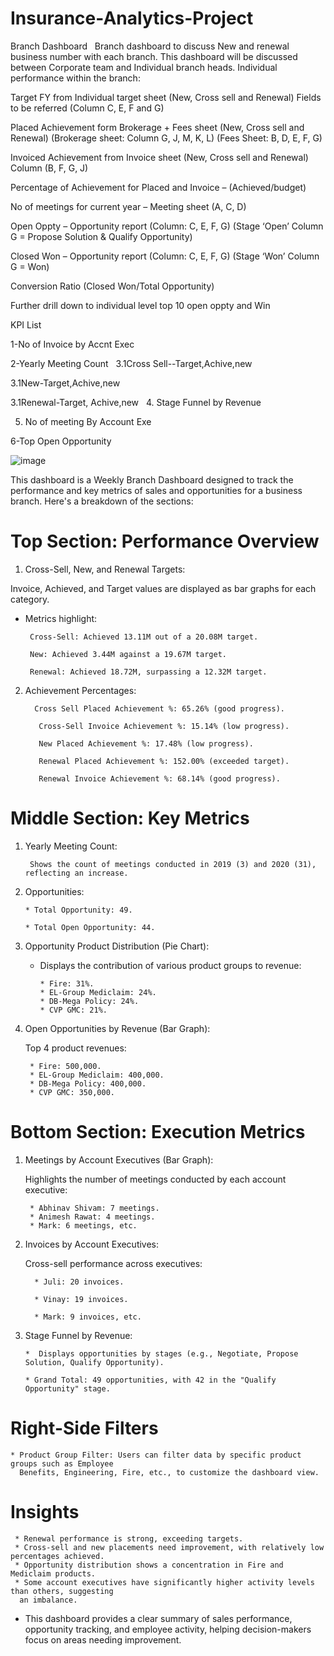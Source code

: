# Insurance-Analytics-Project
Branch Dashboard
 
Branch dashboard to discuss New and renewal business number with each branch. This dashboard will be discussed between Corporate team and Individual branch heads.
Individual performance within the branch:

Target FY from Individual target sheet (New, Cross sell and Renewal) Fields to be referred (Column C, E, F and G)

Placed Achievement form Brokerage + Fees sheet (New, Cross sell and Renewal) (Brokerage sheet: Column G, J, M, K, L) (Fees Sheet: B, D, E, F, G)

Invoiced Achievement from Invoice sheet (New, Cross sell and Renewal) Column (B, F, G, J)

Percentage of Achievement for Placed and Invoice – (Achieved/budget)

No of meetings for current year – Meeting sheet (A, C, D)

Open Oppty – Opportunity report (Column: C, E, F, G) (Stage ‘Open’ Column G = Propose Solution & Qualify Opportunity)

Closed Won – Opportunity report (Column: C, E, F, G) (Stage ‘Won’ Column G = Won)

Conversion Ratio (Closed Won/Total Opportunity)

Further drill down to individual level top 10 open oppty and Win 
 

 
KPI List

 
1-No of Invoice by Accnt Exec

2-Yearly Meeting Count
 
3.1Cross Sell--Target,Achive,new

3.1New-Target,Achive,new

3.1Renewal-Target, Achive,new
 
4. Stage Funnel by Revenue

5. No of meeting By Account Exe
   
6-Top Open Opportunity




![image](https://github.com/user-attachments/assets/3edf5dd3-bbc2-452a-addd-990c5dee948c)







This dashboard is a Weekly Branch Dashboard designed to track the performance and key metrics of sales and opportunities for a business branch. Here's a breakdown of the sections:

# Top Section: Performance Overview

1. Cross-Sell, New, and Renewal Targets:

  Invoice, Achieved, and Target values are displayed as bar graphs for each category.

* Metrics highlight:

       Cross-Sell: Achieved 13.11M out of a 20.08M target.

       New: Achieved 3.44M against a 19.67M target.

       Renewal: Achieved 18.72M, surpassing a 12.32M target.

2. Achievement Percentages:

         Cross Sell Placed Achievement %: 65.26% (good progress).

          Cross-Sell Invoice Achievement %: 15.14% (low progress).

          New Placed Achievement %: 17.48% (low progress).

          Renewal Placed Achievement %: 152.00% (exceeded target).

          Renewal Invoice Achievement %: 68.14% (good progress).

# Middle Section: Key Metrics
1. Yearly Meeting Count:

        Shows the count of meetings conducted in 2019 (3) and 2020 (31), reflecting an increase.
   
 2. Opportunities:

        * Total Opportunity: 49.
   
        * Total Open Opportunity: 44.
   
 3. Opportunity Product Distribution (Pie Chart): 

     * Displays the contribution of various product groups to revenue:
       
           * Fire: 31%.
           * EL-Group Mediclaim: 24%.
           * DB-Mega Policy: 24%.
           * CVP GMC: 21%.
       
4. Open Opportunities by Revenue (Bar Graph):

     Top 4 product revenues:

        * Fire: 500,000.    
        * EL-Group Mediclaim: 400,000.
        * DB-Mega Policy: 400,000.
        * CVP GMC: 350,000.
          
# Bottom Section: Execution Metrics

1. Meetings by Account Executives (Bar Graph):

    Highlights the number of meetings conducted by each account executive:
     
        * Abhinav Shivam: 7 meetings.
        * Animesh Rawat: 4 meetings.
        * Mark: 6 meetings, etc.

2. Invoices by Account Executives:

    Cross-sell performance across executives:
       
         * Juli: 20 invoices.
         
         * Vinay: 19 invoices.
         
         * Mark: 9 invoices, etc.
         
 3. Stage Funnel by Revenue:

        *  Displays opportunities by stages (e.g., Negotiate, Propose Solution, Qualify Opportunity).

        * Grand Total: 49 opportunities, with 42 in the "Qualify Opportunity" stage.
       
# Right-Side Filters

    * Product Group Filter: Users can filter data by specific product groups such as Employee 
      Benefits, Engineering, Fire, etc., to customize the dashboard view.
      
# Insights

     * Renewal performance is strong, exceeding targets.
     * Cross-sell and new placements need improvement, with relatively low percentages achieved.
     * Opportunity distribution shows a concentration in Fire and Mediclaim products.
     * Some account executives have significantly higher activity levels than others, suggesting 
      an imbalance.

* This dashboard provides a clear summary of sales performance, opportunity tracking, and employee activity, helping decision-makers focus on areas needing improvement.




